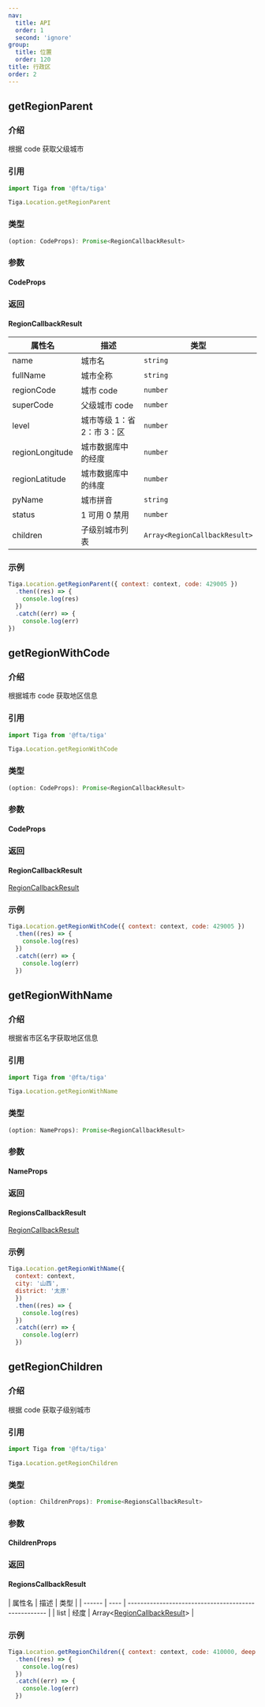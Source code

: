 ```yaml
---
nav:
  title: API
  order: 1
  second: 'ignore'
group:
  title: 位置
  order: 120
title: 行政区
order: 2
---
```


## getRegionParent 
<Platform support="thresh,mw,logic,h5" version='1.1.0' ></Platform>

### 介绍

根据 code 获取父级城市

### 引用

```jsx | pure
import Tiga from '@fta/tiga'

Tiga.Location.getRegionParent
```

### 类型

```jsx | pure
(option: CodeProps): Promise<RegionCallbackResult>
```

### 参数
#### CodeProps
<API id="Location_CodeProps"></API>

### 返回
#### RegionCallbackResult
<span id='RegionCallbackResult'></span>

| 属性名          | 描述                       | 类型                          |
| --------------- | -------------------------- | ----------------------------- |
| name            | 城市名                     | `string`                      |
| fullName        | 城市全称                   | `string`                      |
| regionCode      | 城市 code                  | `number`                      |
| superCode       | 父级城市 code              | `number`                      |
| level           | 城市等级 1：省 2：市 3：区 | `number`                      |
| regionLongitude | 城市数据库中的经度         | `number`                      |
| regionLatitude  | 城市数据库中的纬度         | `number`                      |
| pyName          | 城市拼音                   | `string`                      |
| status          | 1 可用 0 禁用              | `number`                      |
| children        | 子级别城市列表             | `Array<RegionCallbackResult>` |

### 示例

```jsx | pure
Tiga.Location.getRegionParent({ context: context, code: 429005 })
  .then((res) => {
    console.log(res)
  })
  .catch((err) => {
    console.log(err)
})
```


## getRegionWithCode 
<Platform support="thresh,mw,logic,h5" version='1.1.0' ></Platform>

### 介绍
根据城市 code 获取地区信息

### 引用

```jsx | pure
import Tiga from '@fta/tiga'

Tiga.Location.getRegionWithCode
```

### 类型

```jsx | pure
(option: CodeProps): Promise<RegionCallbackResult>

```

### 参数
#### CodeProps
<API id="Location_CodeProps"></API>

### 返回
#### RegionCallbackResult

[RegionCallbackResult](#RegionCallbackResult)


### 示例

```jsx | pure
Tiga.Location.getRegionWithCode({ context: context, code: 429005 })
  .then((res) => {
    console.log(res)
  })
  .catch((err) => {
    console.log(err)
  })
```


## getRegionWithName 
<Platform support="thresh,mw,logic,h5" version='1.1.0' ></Platform>

### 介绍
根据省市区名字获取地区信息

### 引用

```jsx | pure
import Tiga from '@fta/tiga'

Tiga.Location.getRegionWithName
```

### 类型

```jsx | pure
(option: NameProps): Promise<RegionCallbackResult>
```

### 参数
#### NameProps
<API id="Location_NameProps"></API>

### 返回
#### RegionsCallbackResult

[RegionCallbackResult](#RegionCallbackResult)

### 示例

```jsx | pure
Tiga.Location.getRegionWithName({ 
  context: context, 
  city: '山西', 
  district: '太原' 
  })
  .then((res) => {
    console.log(res)
  })
  .catch((err) => {
    console.log(err)
  })
```


## getRegionChildren 
<Platform support="thresh,mw,logic,h5" version='1.1.0' ></Platform>

### 介绍
根据 code 获取子级别城市

### 引用

```jsx | pure
import Tiga from '@fta/tiga'

Tiga.Location.getRegionChildren
```

### 类型

```jsx | pure
(option: ChildrenProps): Promise<RegionsCallbackResult>
```

### 参数
#### ChildrenProps
<API id="Location_ChildrenProps"></API>

### 返回
#### RegionsCallbackResult
<span id="RegionsCallbackResult"></span>
| 属性名 | 描述 | 类型                                                 |
| ------ | ---- | ---------------------------------------------------- |
| list   | 经度 | Array<[RegionCallbackResult](#RegionCallbackResult)> |

### 示例

```jsx | pure
Tiga.Location.getRegionChildren({ context: context, code: 410000, deep: 3 })
  .then((res) => {
    console.log(res)
  })
  .catch((err) => {
    console.log(err)
  })
```
